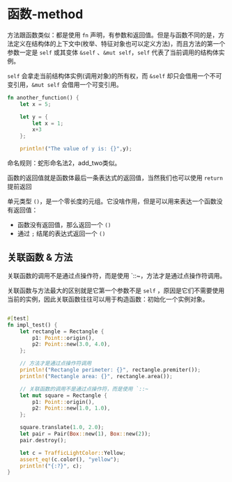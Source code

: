 # 函数-method

方法跟函数类似：都是使用 `fn` 声明，有参数和返回值。但是与函数不同的是，方法定义在结构体的上下文中(枚举、特征对象也可以定义方法)，而且方法的第一个参数一定是 `self` 或其变体 `&self` 、`&mut self`，`self` 代表了当前调用的结构体实例。

`self` 会拿走当前结构体实例(调用对象)的所有权，而 `&self` 却只会借用一个不可变引用，`&mut self` 会借用一个可变引用。

```rust
fn another_function() {
    let x = 5;

    let y = {
        let x = 1;
        x+3
    };

    println!("The value of y is: {}",y);
```

命名规则：蛇形命名法2，add\_two类似。

函数的返回值就是函数体最后一条表达式的返回值，当然我们也可以使用 `return` 提前返回

单元类型 `()`，是一个零长度的元组。它没啥作用，但是可以用来表达一个函数没有返回值：

* 函数没有返回值，那么返回一个 `()`
* 通过 `;` 结尾的表达式返回一个 `()`

## 关联函数 & 方法

关联函数的调用不是通过点操作符，而是使用 \`::\~，方法才是通过点操作符调用。

关联函数与方法最大的区别就是它第一个参数不是 `self` ，原因是它们不需要使用当前的实例，因此关联函数往往可以用于构造函数：初始化一个实例对象。

```rust

#[test]
fn impl_test() {
    let rectangle = Rectangle {
        p1: Point::origin(),
        p2: Point::new(3.0, 4.0),
    };

    // 方法才是通过点操作符调用
    println!("Rectangle perimeter: {}", rectangle.premiter());
    println!("Rectangle area: {}", rectangle.area());

    // 关联函数的调用不是通过点操作符，而是使用 `::~
    let mut square = Rectangle {
        p1: Point::origin(),
        p2: Point::new(1.0, 1.0),
    };

    square.translate(1.0, 2.0);
    let pair = Pair(Box::new(1), Box::new(2));
    pair.destroy();

    let c = TrafficLightColor::Yellow;
    assert_eq!(c.color(), "yellow");
    println!("{:?}", c);
}
```
